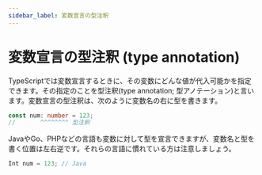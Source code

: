 ```yaml
---
sidebar_label: 変数宣言の型注釈
---
```


# 変数宣言の型注釈 (type annotation)

TypeScriptでは変数宣言するときに、その変数にどんな値が代入可能かを指定できます。その指定のことを型注釈(type annotation; 型アノテーション)と言います。変数宣言の型注釈は、次のように変数名の右に型を書きます。

```typescript
const num: number = 123;
//       ^^^^^^^^ 型注釈
```

JavaやGo、PHPなどの言語も変数に対して型を宣言できますが、変数名と型を書く位置は左右逆です。それらの言語に慣れている方は注意しましょう。

```java
Int num = 123; // Java
```
